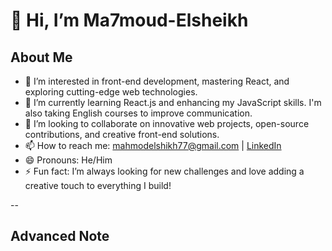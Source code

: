# 👋 Hi, I’m Ma7moud-Elsheikh

## About Me
- 👀 I’m interested in front-end development, mastering React, and exploring cutting-edge web technologies.
- 🌱 I’m currently learning React.js and enhancing my JavaScript skills. I'm also taking English courses to improve communication.
- 💞️ I’m looking to collaborate on innovative web projects, open-source contributions, and creative front-end solutions.
- 📫 How to reach me: [mahmodelshikh77@gmail.com](mailto:mahmodelshikh77@gmail.com) | [LinkedIn](https://linkedin.com/in/ma7moud-elsheikh)
- 😄 Pronouns: He/Him
- ⚡ Fun fact: I’m always looking for new challenges and love adding a creative touch to everything I build!

--

## Advanced Note
<!---
Ma7moud-Elsheikh/Ma7moud-Elsheikh is a ✨ special ✨ repository because its `README.md` (this file) appears on your GitHub profile.
You can click the Preview link to take a look at your changes.
--->

